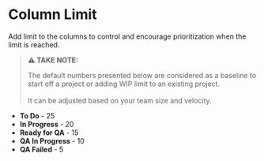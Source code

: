 # Column Limit

Add limit to the columns to control and encourage prioritization when the limit is reached.

> **⚠️ TAKE NOTE:**&#x20;
>
> The default numbers presented below are considered as a baseline to start off a project or adding WIP limit to an existing project.\
> \
> It can be adjusted based on your team size and velocity.

* **To Do** - 25
* **In Progress** - 20
* **Ready for QA** - 15
* **QA In Progress** - 10
* **QA Failed** - 5

